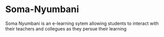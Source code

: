 # Soma-Nyumbani
Soma Nyumbani is an e-learning sytem allowing students to interact with their teachers and collegues as they persue their learning
